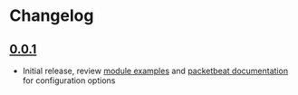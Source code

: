 Changelog
=========

## [0.0.1](https://github.com/corey-hammerton/puppet-packetbeat/tree/0.0.1)

- Initial release, review [module examples](https://github.com/corey-hammerton/puppet-packetbeat/blob/0.0.1/examples/init.pp) and [packetbeat documentation](https://www.elastic.co/guide/en/beats/packetbeat/current/index.html)
  for configuration options
